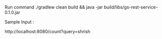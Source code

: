 Run command ./gradlew clean build && java -jar build/libs/gs-rest-service-0.1.0.jar

Sample Input : 

http://localhost:8080/count?query=shrish 



